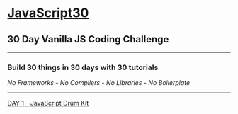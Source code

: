 # [JavaScript30](https://javascript30.com/)

## **30 Day Vanilla JS Coding Challenge**

---

### **Build 30 things in 30 days with 30 tutorials**

*No Frameworks* - *No Compilers* - *No Libraries* - *No Boilerplate*

---

[DAY 1 - JavaScript Drum Kit](https://github.com/TravelTimN/javascript30/blob/master/day-01/README.md)